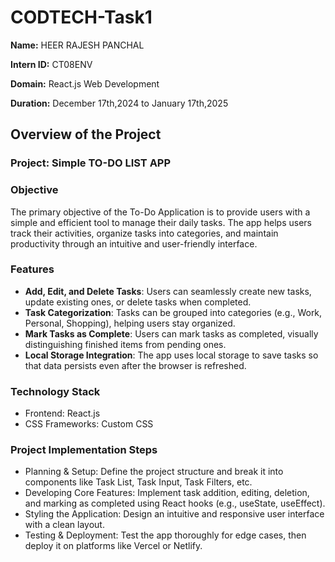 # CODTECH-Task1
**Name:** HEER RAJESH PANCHAL

**Intern ID:** CT08ENV

**Domain:** React.js Web Development

**Duration:** December 17th,2024 to January 17th,2025

## Overview of the Project

### Project: Simple TO-DO LIST APP

### Objective
The primary objective of the To-Do Application is to provide users with a simple and efficient tool to manage their daily tasks. The app helps users track their activities, organize tasks into categories, and maintain productivity through an intuitive and user-friendly interface.

### Features
- **Add, Edit, and Delete Tasks**: Users can seamlessly create new tasks, update existing ones, or delete tasks when completed.
- **Task Categorization**: Tasks can be grouped into categories (e.g., Work, Personal, Shopping), helping users stay organized.
- **Mark Tasks as Complete**: Users can mark tasks as completed, visually distinguishing finished items from pending ones.
- **Local Storage Integration**: The app uses local storage to save tasks so that data persists even after the browser is refreshed.

### Technology Stack
- Frontend: React.js
- CSS Frameworks: Custom CSS

### Project Implementation Steps
- Planning & Setup: Define the project structure and break it into components like Task List, Task Input, Task Filters, etc.
- Developing Core Features: Implement task addition, editing, deletion, and marking as completed using React hooks (e.g., useState, useEffect).
- Styling the Application: Design an intuitive and responsive user interface with a clean layout.
- Testing & Deployment: Test the app thoroughly for edge cases, then deploy it on platforms like Vercel or Netlify.


